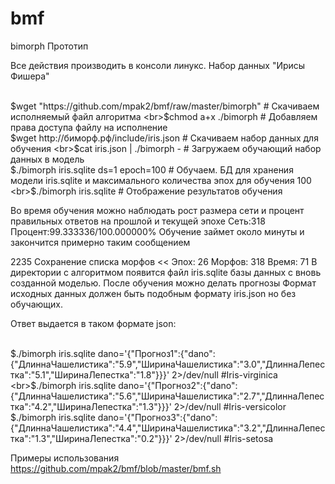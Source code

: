 # bmf
<p>bimorph Прототип

<p>Все действия производить в консоли линукс. Набор данных "Ирисы Фишера"

<br>$wget "https://github.com/mpak2/bmf/raw/master/bimorph" # Скачиваем исполняемый файл алгоритма
<br>$chmod a+x ./bimorph # Добавляем права доступа файлу на исполнение
<br>$wget http://биморф.рф/include/iris.json # Cкачиваем  набор данных для обучения
<br>$cat iris.json | ./bimorph - # Загружаем обучающий набор данных в модель
<br>$./bimorph iris.sqlite ds=1 epoch=100 # Обучаем. БД для хранения модели iris.sqlite и максимального количества эпох для обучения 100
<br>$./bimorph iris.sqlite # Отображение результатов обучения

<p>Во время обучения можно наблюдать рост размера сети и процент правильных ответов на прошлой и текущей эпохе
Сеть:318 Процент:99.333336/100.000000%
Обучение займет около минуты и закончится примерно таким сообщением

<p>2235 Сохранение списка морфов << Эпох: 26 Морфов: 318 Время: 71
В директории с алгоритмом появится файл iris.sqlite базы данных с вновь созданной моделью. После обучения можно делать прогнозы
Формат исходных данных должен быть подобным формату iris.json но без обучающих.

<p>Ответ выдается в таком формате json:

<br>$./bimorph iris.sqlite dano='{"Прогноз1":{"dano":{"ДлиннаЧашелистика":"5.9","ШиринаЧашелистика":"3.0","ДлиннаЛепестка":"5.1","ШиринаЛепестка":"1.8"}}}' 2>/dev/null #Iris-virginica
<br>$./bimorph iris.sqlite dano='{"Прогноз2":{"dano":{"ДлиннаЧашелистика":"5.6","ШиринаЧашелистика":"2.7","ДлиннаЛепестка":"4.2","ШиринаЛепестка":"1.3"}}}' 2>/dev/null #Iris-versicolor
<br>$./bimorph iris.sqlite dano='{"Прогноз3":{"dano":{"ДлиннаЧашелистика":"4.4","ШиринаЧашелистика":"3.2","ДлиннаЛепестка":"1.3","ШиринаЛепестка":"0.2"}}}' 2>/dev/null #Iris-setosa

Примеры использования https://github.com/mpak2/bmf/blob/master/bmf.sh
